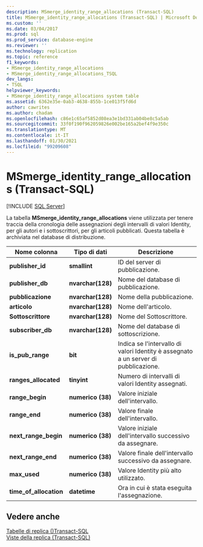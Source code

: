 ```yaml
---
description: MSmerge_identity_range_allocations (Transact-SQL)
title: MSmerge_identity_range_allocations (Transact-SQL) | Microsoft Docs
ms.custom: ''
ms.date: 03/04/2017
ms.prod: sql
ms.prod_service: database-engine
ms.reviewer: ''
ms.technology: replication
ms.topic: reference
f1_keywords:
- MSmerge_identity_range_allocations
- MSmerge_identity_range_allocations_TSQL
dev_langs:
- TSQL
helpviewer_keywords:
- MSmerge_identity_range_allocations system table
ms.assetid: 6362e35e-0ab3-4638-855b-1ce013f5fd6d
author: cawrites
ms.author: chadam
ms.openlocfilehash: c86e1c65af5852d08ea3e1bd331ab04be8c5a5ab
ms.sourcegitcommit: 33f0f190f962059826e002be165a2bef4f9e350c
ms.translationtype: MT
ms.contentlocale: it-IT
ms.lasthandoff: 01/30/2021
ms.locfileid: "99209608"
---
```

# <a name="msmerge_identity_range_allocations-transact-sql"></a>MSmerge_identity_range_allocations (Transact-SQL)
[!INCLUDE [SQL Server](../../includes/applies-to-version/sqlserver.md)]

  La tabella **MSmerge_identity_range_allocations** viene utilizzata per tenere traccia della cronologia delle assegnazioni degli intervalli di valori Identity, per gli autori e i sottoscrittori, per gli articoli pubblicati. Questa tabella è archiviata nel database di distribuzione.  
  
|Nome colonna|Tipo di dati|Descrizione|  
|-----------------|---------------|-----------------|  
|**publisher_id**|**smallint**|ID del server di pubblicazione.|  
|**publisher_db**|**nvarchar(128)**|Nome del database di pubblicazione.|  
|**pubblicazione**|**nvarchar(128)**|Nome della pubblicazione.|  
|**articolo**|**nvarchar(128)**|Nome dell'articolo.|  
|**Sottoscrittore**|**nvarchar(128)**|Nome del Sottoscrittore.|  
|**subscriber_db**|**nvarchar(128)**|Nome del database di sottoscrizione.|  
|**is_pub_range**|**bit**|Indica se l'intervallo di valori Identity è assegnato a un server di pubblicazione.|  
|**ranges_allocated**|**tinyint**|Numero di intervalli di valori Identity assegnati.|  
|**range_begin**|**numerico (38)**|Valore iniziale dell'intervallo.|  
|**range_end**|**numerico (38)**|Valore finale dell'intervallo.|  
|**next_range_begin**|**numerico (38)**|Valore iniziale dell'intervallo successivo da assegnare.|  
|**next_range_end**|**numerico (38)**|Valore finale dell'intervallo successivo da assegnare.|  
|**max_used**|**numerico (38)**|Valore Identity più alto utilizzato.|  
|**time_of_allocation**|**datetime**|Ora in cui è stata eseguita l'assegnazione.|  
  
## <a name="see-also"></a>Vedere anche  
 [Tabelle di replica &#40;&#41;Transact-SQL ](../../relational-databases/system-tables/replication-tables-transact-sql.md)   
 [Viste della replica &#40;Transact-SQL&#41;](../../relational-databases/system-views/replication-views-transact-sql.md)  
  
  
